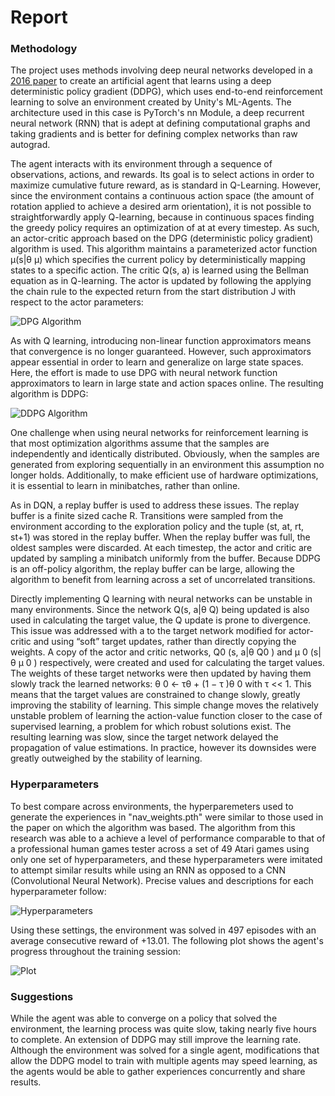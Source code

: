 [//]: # (Image References)

[image1]: https://user-images.githubusercontent.com/10624937/42135612-cbff24aa-7d12-11e8-9b6c-2b41e64b3bb0.gif "Trained Agent"
[image2]: https://lh3.googleusercontent.com/-QrAga9tv-Cc/XDzSj06OyHI/AAAAAAAAGE0/LEj_Vhkoj6whz364EEdYtWJyziDh41rvACL0BGAs/w530-d-h76-n-rw/Screen%2BShot%2B2019-01-14%2Bat%2B1.17.23%2BPM.png "DPG Algorithm"
[image3]: https://lh3.googleusercontent.com/-LKAjjGLELyw/XDzVZ56AIBI/AAAAAAAAGGE/vNo3E7Z1wmI9Q5XwInKWIdE_WeCn4pHrgCL0BGAs/w530-d-h350-n-rw/Screen%2BShot%2B2019-01-14%2Bat%2B1.29.19%2BPM.png "DDPG Algorithm"
[image4]: https://lh3.googleusercontent.com/-mBZhL8EN4Oc/XDzUSKwlkWI/AAAAAAAAGFY/13WHIZ9AomcdHgD49_ETahtlOvjvGVd_QCL0BGAs/w530-d-h85-n-rw/Screen%2BShot%2B2019-01-14%2Bat%2B1.25.55%2BPM.png "Exploration Policy"
[image5]: https://lh3.googleusercontent.com/-y8LZqmVuCW8/W4ToZiIV8bI/AAAAAAAAF7s/21hHC4Z9KKQZBwalr52NQyn9LLRCoiZPACL0BGAs/w530-d-h260-n-rw/Screen%2BShot%2B2018-08-28%2Bat%2B2.14.30%2BAM.png "Hyperparameters"
[image6]: https://lh3.googleusercontent.com/-GNL6JuAk98o/W4TsEVegb8I/AAAAAAAAF9A/fk9NXU8iXKwy4Ukxe0VjzxIeNF1qKa6UwCL0BGAs/w530-d-h359-n-rw/Screen%2BShot%2B2018-08-28%2Bat%2B2.30.05%2BAM.png "Plot"

# Report

### Methodology

The project uses methods involving deep neural networks developed in a [2016 paper](https://arxiv.org/pdf/1509.02971.pdf) to
create an artificial agent that learns using a deep deterministic policy gradient (DDPG), which
uses end-to-end reinforcement learning to solve an environment created by Unity's ML-Agents. The architecture used in this case is PyTorch's nn Module, a deep recurrent
neural network (RNN) that is adept at defining computational graphs and taking gradients and is better for defining complex networks than raw autograd.

The agent interacts with its environment through a sequence of observations, 
actions, and rewards. Its goal is to select actions in order to
maximize cumulative future reward, as is standard in Q-Learning. However, since the environment contains a continuous action space (the amount of rotation applied to achieve a desired arm orientation), it is not possible to straightforwardly apply Q-learning, because in continuous spaces finding the greedy policy requires an optimization of at at every timestep. As such, an actor-critic approach based on the DPG (deterministic policy gradient) algorithm is used. This algorithm maintains a parameterized actor function µ(s|θ
µ) which specifies the current
policy by deterministically mapping states to a specific action. The critic Q(s, a) is learned using
the Bellman equation as in Q-learning. The actor is updated by following the applying the chain rule
to the expected return from the start distribution J with respect to the actor parameters:

![DPG Algorithm][image2]

As with Q learning, introducing non-linear function approximators means that convergence is no
longer guaranteed. However, such approximators appear essential in order to learn and generalize
on large state spaces. Here, the effort is made to use DPG with neural network function approximators to learn in large
state and action spaces online. The resulting algorithm is DDPG:

![DDPG Algorithm][image3]

One challenge when using neural networks for reinforcement learning is that most optimization algorithms assume that the samples are independently and identically distributed. Obviously, when
the samples are generated from exploring sequentially in an environment this assumption no longer
holds. Additionally, to make efficient use of hardware optimizations, it is essential to learn in minibatches, rather than online.

As in DQN, a replay buffer is used to address these issues. The replay buffer is a finite sized cache
R. Transitions were sampled from the environment according to the exploration policy and the tuple
(st, at, rt, st+1) was stored in the replay buffer. When the replay buffer was full, the oldest samples
were discarded. At each timestep, the actor and critic are updated by sampling a minibatch uniformly
from the buffer. Because DDPG is an off-policy algorithm, the replay buffer can be large, allowing
the algorithm to benefit from learning across a set of uncorrelated transitions.

Directly implementing Q learning with neural networks can be unstable in many
environments. Since the network Q(s, a|θ
Q) being updated is also used in calculating the target
value, the Q update is prone to divergence. This issue was addressed with a to the target network
 modified for actor-critic and using “soft” target updates, rather than
directly copying the weights. A copy of the actor and critic networks, Q0
(s, a|θ
Q0
) and
µ
0
(s|θ
µ
0
) respectively, were created and used for calculating the target values. The weights of these target
networks were then updated by having them slowly track the learned networks: θ
0 ← τθ + (1 −
τ )θ
0 with τ << 1. This means that the target values are constrained to change slowly, greatly
improving the stability of learning. This simple change moves the relatively unstable problem of
learning the action-value function closer to the case of supervised learning, a problem for which
robust solutions exist. The resulting learning was slow, since
the target network delayed the propagation of value estimations. In practice, however its downsides were greatly outweighed by the stability of learning.

### Hyperparameters

To best compare across environments, the hyperparemeters used to generate the experiences in "nav_weights.pth" were similar to those used in the paper on which the algorithm was based. The algorithm from this research was able to a achieve a level of performance comparable to that of a professional human games tester across a set of 49 Atari games using only one set of hyperparameters, and these hyperparameters were imitated to attempt similar results while using an RNN as opposed to a CNN (Convolutional Neural Network). Precise values and descriptions for each hyperparameter follow:

![Hyperparameters][image5]

Using these settings, the environment was solved in 497 episodes with an average consecutive reward of +13.01. The following plot shows the agent's progress throughout the training session:

![Plot][image6]

### Suggestions

While the agent was able to converge on a policy that solved the environment, the learning process was quite slow, taking nearly five hours to complete. An extension of DDPG may still improve the learning rate. Although the environment was solved for a single agent, modifications that allow the DDPG model to train with multiple agents may speed learning, as the agents would be able to gather experiences concurrently and share results.
